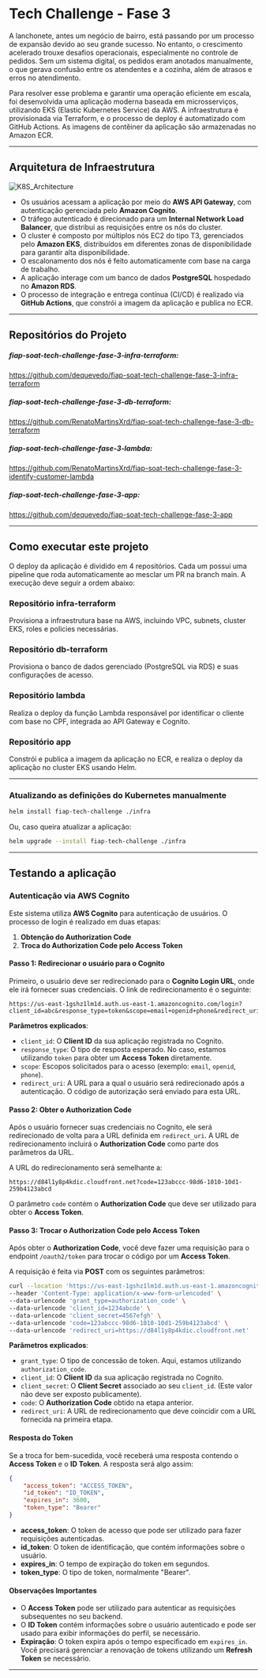 
# Tech Challenge - Fase 3

A lanchonete, antes um negócio de bairro, está passando por um processo de expansão devido ao seu grande sucesso. 
No entanto, o crescimento acelerado trouxe desafios operacionais, especialmente no controle de pedidos. 
Sem um sistema digital, os pedidos eram anotados manualmente, o que gerava confusão entre os atendentes e a cozinha, 
além de atrasos e erros no atendimento.

Para resolver esse problema e garantir uma operação eficiente em escala, 
foi desenvolvida uma aplicação moderna baseada em microsserviços, 
utilizando EKS (Elastic Kubernetes Service) da AWS. 
A infraestrutura é provisionada via Terraform, 
e o processo de deploy é automatizado com GitHub Actions. 
As imagens de contêiner da aplicação são armazenadas no Amazon ECR.

---

## Arquitetura de Infraestrutura

![K8S_Architecture](./assets/InfraArchitecture.png)

- Os usuários acessam a aplicação por meio do **AWS API Gateway**, com autenticação gerenciada pelo **Amazon Cognito**.
- O tráfego autenticado é direcionado para um **Internal Network Load Balancer**, que distribui as requisições entre os nós do cluster.
- O cluster é composto por múltiplos nós EC2 do tipo T3, gerenciados pelo **Amazon EKS**, distribuídos em diferentes zonas de disponibilidade para garantir alta disponibilidade.
- O escalonamento dos nós é feito automaticamente com base na carga de trabalho.
- A aplicação interage com um banco de dados **PostgreSQL** hospedado no **Amazon RDS**.
- O processo de integração e entrega contínua (CI/CD) é realizado via **GitHub Actions**, que constrói a imagem da aplicação e publica no ECR.

---

## Repositórios do Projeto

##### fiap-soat-tech-challenge-fase-3-infra-terraform:
https://github.com/dequevedo/fiap-soat-tech-challenge-fase-3-infra-terraform

##### fiap-soat-tech-challenge-fase-3-db-terraform:
https://github.com/RenatoMartinsXrd/fiap-soat-tech-challenge-fase-3-db-terraform

##### fiap-soat-tech-challenge-fase-3-lambda:
https://github.com/RenatoMartinsXrd/fiap-soat-tech-challenge-fase-3-identify-customer-lambda

##### fiap-soat-tech-challenge-fase-3-app:
https://github.com/dequevedo/fiap-soat-tech-challenge-fase-3-app

---

## Como executar este projeto

O deploy da aplicação é dividido em 4 repositórios. Cada um possui uma pipeline que roda automaticamente ao mesclar um PR na branch main. 
A execução deve seguir a ordem abaixo:

### Repositório infra-terraform
Provisiona a infraestrutura base na AWS, incluindo VPC, subnets, cluster EKS, roles e policies necessárias.

### Repositório db-terraform
Provisiona o banco de dados gerenciado (PostgreSQL via RDS) e suas configurações de acesso.

### Repositório lambda
Realiza o deploy da função Lambda responsável por identificar o cliente com base no CPF, integrada ao API Gateway e Cognito.

### Repositório app
Constrói e publica a imagem da aplicação no ECR, e realiza o deploy da aplicação no cluster EKS usando Helm.

---

### Atualizando as definições do Kubernetes manualmente

```sh
helm install fiap-tech-challenge ./infra
```

Ou, caso queira atualizar a aplicação:

```sh
helm upgrade --install fiap-tech-challenge ./infra
```

---

## Testando a aplicação

### Autenticação via AWS Cognito

Este sistema utiliza **AWS Cognito** para autenticação de usuários. O processo de login é realizado em duas etapas:

1. **Obtenção do Authorization Code**
2. **Troca do Authorization Code pelo Access Token**

#### Passo 1: Redirecionar o usuário para o Cognito

Primeiro, o usuário deve ser redirecionado para o **Cognito Login URL**, onde ele irá fornecer suas credenciais. O link de redirecionamento é o seguinte:

```
https://us-east-1gshz1lm1d.auth.us-east-1.amazoncognito.com/login?client_id=abc&response_type=token&scope=email+openid+phone&redirect_uri=https%3A%2F%2Fd84l1y8p4kdic.cloudfront.net
```

**Parâmetros explicados**:

- `client_id`: O **Client ID** da sua aplicação registrada no Cognito.
- `response_type`: O tipo de resposta esperado. No caso, estamos utilizando `token` para obter um **Access Token** diretamente.
- `scope`: Escopos solicitados para o acesso (exemplo: `email`, `openid`, `phone`).
- `redirect_uri`: A URL para a qual o usuário será redirecionado após a autenticação. O código de autorização será enviado para esta URL.

#### Passo 2: Obter o Authorization Code

Após o usuário fornecer suas credenciais no Cognito, ele será redirecionado de volta para a URL definida em `redirect_uri`. A URL de redirecionamento incluirá o **Authorization Code** como parte dos parâmetros da URL.

A URL do redirecionamento será semelhante a:

```
https://d84l1y8p4kdic.cloudfront.net?code=123abccc-98d6-1010-10d1-259b4123abcd
```

O parâmetro `code` contém o **Authorization Code** que deve ser utilizado para obter o **Access Token**.

#### Passo 3: Trocar o Authorization Code pelo Access Token

Após obter o **Authorization Code**, você deve fazer uma requisição para o endpoint `/oauth2/token` para trocar o código por um **Access Token**.

A requisição é feita via **POST** com os seguintes parâmetros:

```bash
curl --location 'https://us-east-1gshz1lm1d.auth.us-east-1.amazoncognito.com/oauth2/token' \
--header 'Content-Type: application/x-www-form-urlencoded' \
--data-urlencode 'grant_type=authorization_code' \
--data-urlencode 'client_id=1234abcde' \
--data-urlencode 'client_secret=4567efgh' \
--data-urlencode 'code=123abccc-98d6-1010-10d1-259b4123abcd' \
--data-urlencode 'redirect_uri=https://d84l1y8p4kdic.cloudfront.net'
```

**Parâmetros explicados**:

- `grant_type`: O tipo de concessão de token. Aqui, estamos utilizando `authorization_code`.
- `client_id`: O **Client ID** da sua aplicação registrada no Cognito.
- `client_secret`: O **Client Secret** associado ao seu `client_id`. (Este valor não deve ser exposto publicamente).
- `code`: O **Authorization Code** obtido na etapa anterior.
- `redirect_uri`: A URL de redirecionamento que deve coincidir com a URL fornecida na primeira etapa.

#### Resposta do Token

Se a troca for bem-sucedida, você receberá uma resposta contendo o **Access Token** e o **ID Token**. A resposta será algo assim:

```json
{
    "access_token": "ACCESS_TOKEN",
    "id_token": "ID_TOKEN",
    "expires_in": 3600,
    "token_type": "Bearer"
}
```

- **access_token**: O token de acesso que pode ser utilizado para fazer requisições autenticadas.
- **id_token**: O token de identificação, que contém informações sobre o usuário.
- **expires_in**: O tempo de expiração do token em segundos.
- **token_type**: O tipo de token, normalmente "Bearer".

#### Observações Importantes

- O **Access Token** pode ser utilizado para autenticar as requisições subsequentes no seu backend.
- O **ID Token** contém informações sobre o usuário autenticado e pode ser usado para exibir informações do perfil, se necessário.
- **Expiração**: O token expira após o tempo especificado em `expires_in`. Você precisará gerenciar a renovação de tokens utilizando um **Refresh Token** se necessário.

---